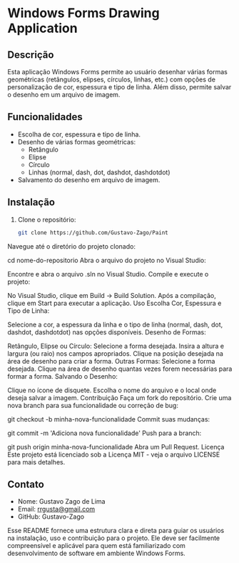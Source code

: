 # Windows Forms Drawing Application

## Descrição

Esta aplicação Windows Forms permite ao usuário desenhar várias formas geométricas (retângulos, elipses, círculos, linhas, etc.) com opções de personalização de cor, espessura e tipo de linha. Além disso, permite salvar o desenho em um arquivo de imagem.

## Funcionalidades

- Escolha de cor, espessura e tipo de linha.
- Desenho de várias formas geométricas:
  - Retângulo
  - Elipse
  - Círculo
  - Linhas (normal, dash, dot, dashdot, dashdotdot)
- Salvamento do desenho em arquivo de imagem.

## Instalação

1. Clone o repositório:
   ```sh
   git clone https://github.com/Gustavo-Zago/Paint
Navegue até o diretório do projeto clonado:

cd nome-do-repositorio
Abra o arquivo do projeto no Visual Studio:

Encontre e abra o arquivo .sln no Visual Studio.
Compile e execute o projeto:

No Visual Studio, clique em Build -> Build Solution.
Após a compilação, clique em Start para executar a aplicação.
Uso
Escolha Cor, Espessura e Tipo de Linha:

Selecione a cor, a espessura da linha e o tipo de linha (normal, dash, dot, dashdot, dashdotdot) nas opções disponíveis.
Desenho de Formas:

Retângulo, Elipse ou Círculo:
Selecione a forma desejada.
Insira a altura e largura (ou raio) nos campos apropriados.
Clique na posição desejada na área de desenho para criar a forma.
Outras Formas:
Selecione a forma desejada.
Clique na área de desenho quantas vezes forem necessárias para formar a forma.
Salvando o Desenho:

Clique no ícone de disquete.
Escolha o nome do arquivo e o local onde deseja salvar a imagem.
Contribuição
Faça um fork do repositório.
Crie uma nova branch para sua funcionalidade ou correção de bug:


git checkout -b minha-nova-funcionalidade
Commit suas mudanças:


git commit -m 'Adiciona nova funcionalidade'
Push para a branch:


git push origin minha-nova-funcionalidade
Abra um Pull Request.
Licença
Este projeto está licenciado sob a Licença MIT - veja o arquivo LICENSE para mais detalhes.

## Contato
- Nome: Gustavo Zago de Lima
- Email: rrgusta@gmail.com
- GitHub: Gustavo-Zago

Esse README fornece uma estrutura clara e direta para guiar os usuários na instalação, uso e contribuição para o projeto. Ele deve ser facilmente compreensível e aplicável para quem está familiarizado com desenvolvimento de software em ambiente Windows Forms.




